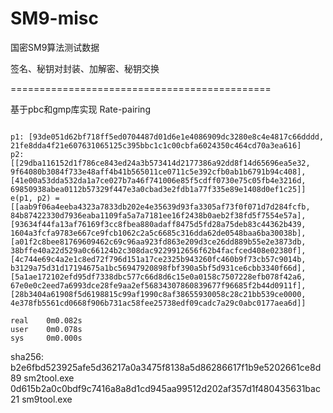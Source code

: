 # SM9-misc
国密SM9算法测试数据

签名、秘钥对封装、加解密、秘钥交换


=============================================

基于pbc和gmp库实现 Rate-pairing

```shell

p1: [93de051d62bf718ff5ed0704487d01d6e1e4086909dc3280e8c4e4817c66dddd, 21fe8dda4f21e607631065125c395bbc1c1c00cbfa6024350c464cd70a3ea616]
p2: [[29dba116152d1f786ce843ed24a3b573414d2177386a92dd8f14d65696ea5e32, 9f64080b3084f733e48aff4b41b565011ce0711c5e392cfb0ab1b6791b94c408], [41e00a53dda532da1a7ce027b7a46f741006e85f5cdff0730e75c05fb4e3216d, 69850938abea0112b57329f447e3a0cbad3e2fdb1a77f335e89e1408d0ef1c25]]
e(p1, p2) = [[aab9f06a4eeba4323a7833db202e4e35639d93fa3305af73f0f071d7d284fcfb, 84b87422330d7936eaba1109fa5a7a7181ee16f2438b0aeb2f38fd5f7554e57a], [93634f44fa13af76169f3cc8fbea880adaff8475d5fd28a75deb83c44362b439, 1604a3fcfa9783e667ce9fcb1062c2a5c6685c316dda62de0548baa6ba30038b], [a01f2c8bee81769609462c69c96aa923fd863e209d3ce26dd889b55e2e3873db, 38bffe40a22d529a0c66124b2c308dac9229912656f62b4facfced408e02380f], [4c744e69c4a2e1c8ed72f796d151a17ce2325b943260fc460b9f73cb57c9014b, b3129a75d31d17194675a1bc56947920898fbf390a5bf5d931ce6cbb3340f66d], [5a1ae172102efd95df7338dbc577c66d8d6c15e0a0158c7507228efb078f42a6, 67e0e0c2eed7a6993dce28fe9aa2ef56834307860839677f96685f2b44d0911f], [28b3404a61908f5d6198815c99af1990c8af38655930058c28c21bb539ce0000, 4e378fb5561cd0668f906b731ac58fee25738edf09cadc7a29c0abc0177aea6d]]

real    0m0.082s
user    0m0.078s
sys     0m0.000s
```


sha256:
b2e6fbd523925afe5d36217a0a3475f8138a5d86286617f1b9e5202661ce8d89  sm2tool.exe
0d615b2a0c0bdf9c7416a8a8d1cd945aa99512d202af357d1f480435631bac21  sm9tool.exe
